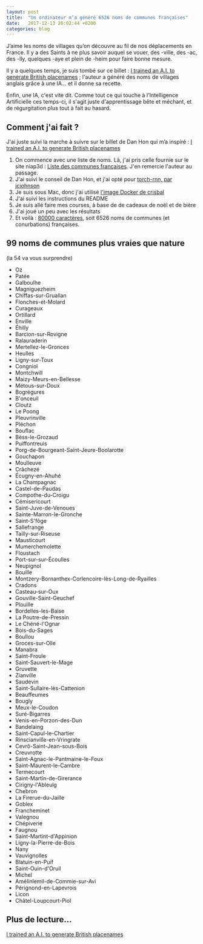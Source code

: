 ```yaml
---
layout: post
title:  "Un ordinateur m’a généré 6526 noms de communes françaises"
date:   2017-12-13 20:02:44 +0200
categories: blog
---
```


J’aime les noms de villages qu’on découvre au fil de nos déplacements en France. Il y a des Saints à ne plus savoir auquel se vouer, des -ville, des -ac, des -lly, quelques -aye et plein de -heim pour faire bonne mesure.

Il y a quelques temps, je suis tombé sur ce billet : [I trained an A.I. to generate British placenames](https://medium.com/@hondanhon/i-trained-a-neural-net-to-generate-british-placenames-9460e907e4e9) ; l'auteur a généré des noms de villages anglais grâce à une IA… et il donne sa recette.

Enfin, une IA, c'est vite dit. Comme tout ce qui touche à l'Intelligence Artificielle ces temps-ci, il s'agit juste d'apprentissage bête et méchant, et de régurgitation plus tout à fait au hasard.

## Comment j'ai fait ?

J'ai juste suivi la marche à suivre sur le billet de Dan Hon qui m’a inspiré : [I trained an A.I. to generate British placenames](https://medium.com/@hondanhon/i-trained-a-neural-net-to-generate-british-placenames-9460e907e4e9)

1. On commence avec une liste de noms. Là, j'ai pris celle fournie sur le site niap3d : [Liste des communes françaises](https://blog.niap3d.com/fr/4,10,news-50-Liste-des-communes-francaises.html). J'en remercie l'auteur au passage.
2. J'ai suivi le conseil de Dan Hon, et j'ai opté pour [torch-rnn, par jcjohnson](https://github.com/jcjohnson/torch-rnn)
3. Je suis sous Mac, donc j'ai utilisé [l'image Docker de crisbal](https://github.com/crisbal/docker-torch-rnn)
4. J'ai suivi les instructions du README
5. Je suis allé faire mes courses, à base de de cadeaux de noël et de bière
6. J'ai joué un peu avec les résultats
7. Et voilà : [80000 caractères](https://github.com/joachimesque/communes-francaises/blob/master/6526-communes.txt), soit 6526 noms de communes (et conurbations) françaises.

## 99 noms de communes plus vraies que nature

(la 54 va vous surprendre)

- Oz
- Patée
- Galboulhe
- Magniguezheim
- Chiffas-sur-Gruallan
- Flonches-et-Molard
- Curageaux
- Ortillard
- Enville
- Éhilly
- Barcion-sur-Rovigne
- Ralauraderin
- Mertellez-le-Gronces
- Heulles
- Ligny-sur-Toux
- Congniol
- Montchwill
- Maizy-Meurs-en-Bellesse
- Métous-sur-Doux
- Bogrégures
- B'onceuil
- Cloutz
- Le Poong
- Pleuvrinville
- Pléchon
- Bouflac
- Bèss-le-Grozaud
- Puiffontreuis
- Porg-de-Bourgeant-Saint-Jeure-Boolarotte
- Gouchapon
- Moulleuve
- Crâchezé
- Écugny-en-Ahuhé
- La Champagnac
- Castel-de-Paudas
- Compothe-du-Croigu
- Cémisericourt
- Saint-Juve-de-Venoues
- Sainte-Marron-le-Gronche
- Saint-S'fôge
- Sallefrange
- Tailly-sur-Riseuse
- Mausticourt
- Mumerchemolette
- Floustach
- Port-sur-sur-Écoulles
- Neupignol
- Bouille
- Montzery-Bornanthex-Corlencoire-lès-Long-de-Ryailles
- Cradons
- Casteau-sur-Oux
- Gouville-Saint-Geuchef
- Plouille
- Bordelles-les-Baise
- La Poutre-de-Pressin
- Le Chéné-l'Ognar
- Bois-du-Sages
- Boullou
- Groces-sur-Olle
- Manabra
- Saint-Froule
- Saint-Sauvert-le-Mage
- Gruvette
- Zianville
- Saudevin
- Saint-Sullaire-lès-Cattenion
- Beauffeumes
- Bougly
- Meux-le-Coudon
- Suré-Bigarres
- Venis-en-Porzon-des-Dun
- Bandelaing
- Saint-Capul-le-Chartier
- Rinscianville-en-Vringrate
- Cevrô-Saint-Jean-sous-Bois
- Creuvrotte
- Saint-Agnac-le-Pantmaine-le-Foux
- Saint-Maurent-le-Cambre
- Termecourt
- Saint-Martin-de-Girerance
- Cirigny-l'Ableulg
- Chebron
- La Firerue-du-Jaille
- Goblex
- Francheminet
- Valegnou
- Chépiverie
- Faugnou
- Saint-Martint-d'Appinion
- Ligny-la-Pierre-de-Bois
- Nany
- Vauvignolles
- Blatuin-en-Puif
- Saint-Ouin-d'Oruil
- Michel
- Amélinlemil-de-Commie-sur-Avi
- Pérignond-en-Lapevrois
- Licon
- Châtel-Loupcourt-Piol

## Plus de lecture…

[I trained an A.I. to generate British placenames](https://medium.com/@hondanhon/i-trained-a-neural-net-to-generate-british-placenames-9460e907e4e9)
